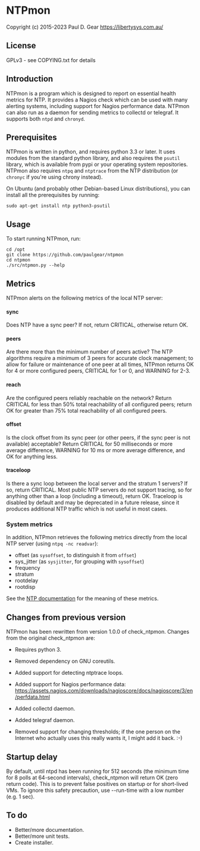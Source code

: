 # NTPmon

Copyright (c) 2015-2023 Paul D. Gear <https://libertysys.com.au/>

## License

GPLv3 - see COPYING.txt for details


## Introduction

NTPmon is a program which is designed to report on essential health metrics for
NTP.  It provides a Nagios check which can be used with many alerting systems,
including support for Nagios performance data.  NTPmon can also run as a daemon
for sending metrics to collectd or telegraf.  It supports both `ntpd` and
`chronyd`.


## Prerequisites

NTPmon is written in python, and requires python 3.3 or later.  It uses modules
from the standard python library, and also requires the `psutil` library, which
is available from pypi or your operating system repositories. NTPmon also
requires `ntpq` and `ntptrace` from the NTP distribution (or `chronyc` if you're
using chrony instead).

On Ubuntu (and probably other Debian-based Linux distributions), you can install
all the prerequisites by running:

    sudo apt-get install ntp python3-psutil

## Usage

To start running NTPmon, run:

    cd /opt
    git clone https://github.com/paulgear/ntpmon
    cd ntpmon
    ./src/ntpmon.py --help


## Metrics

NTPmon alerts on the following metrics of the local NTP server:

#### sync

Does NTP have a sync peer?  If not, return CRITICAL, otherwise return OK.

#### peers

Are there more than the minimum number of peers active?  The NTP algorithms
require a minimum of 3 peers for accurate clock management; to allow for failure
or maintenance of one peer at all times, NTPmon returns OK for 4 or more
configured peers, CRITICAL for 1 or 0, and WARNING for 2-3.

#### reach

Are the configured peers reliably reachable on the network?  Return CRITICAL for
less than 50% total reachability of all configured peers; return OK for greater
than 75% total reachability of all configured peers.

#### offset

Is the clock offset from its sync peer (or other peers, if the sync peer
is not available) acceptable?  Return CRITICAL for 50 milliseconds or more
average difference, WARNING for 10 ms or more average difference, and OK
for anything less.

#### traceloop

Is there a sync loop between the local server and the stratum 1 servers?
If so, return CRITICAL.  Most public NTP servers do not support tracing,
so for anything other than a loop (including a timeout), return OK.
Traceloop is disabled by default and may be deprecated in a future
release, since it produces additional NTP traffic which is not useful in
most cases.

### System metrics

In addition, NTPmon retrieves the following metrics directly from the local NTP
server (using `ntpq -nc readvar`):

- offset (as `sysoffset`, to distinguish it from `offset`)
- sys_jitter (as `sysjitter`, for grouping with `sysoffset`)
- frequency
- stratum
- rootdelay
- rootdisp

See the [NTP documentation](http://doc.ntp.org/current-stable/ntpq.html#system)
for the meaning of these metrics.

## Changes from previous version

NTPmon has been rewritten from version 1.0.0 of check_ntpmon.  Changes from
the original check_ntpmon are:

- Requires python 3.

- Removed dependency on GNU coreutils.

- Added support for detecting ntptrace loops.

- Added support for Nagios performance data:
  https://assets.nagios.com/downloads/nagioscore/docs/nagioscore/3/en/perfdata.html

- Added collectd daemon.

- Added telegraf daemon.

- Removed support for changing thresholds; if the one person on the Internet
  who actually uses this really wants it, I might add it back. :-)


## Startup delay

By default, until ntpd has been running for 512 seconds (the minimum time for
8 polls at 64-second intervals), check_ntpmon will return OK (zero return code).
This is to prevent false positives on startup or for short-lived VMs.  To
ignore this safety precaution, use --run-time with a low number (e.g. 1 sec).


## To do

- Better/more documentation.
- Better/more unit tests.
- Create installer.
